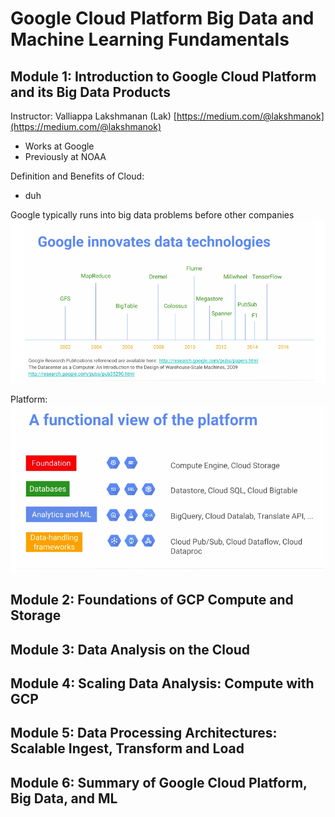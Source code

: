 # Google Cloud Platform Big Data and Machine Learning Fundamentals

## Module 1: Introduction to Google Cloud Platform and its Big Data Products 
Instructor: Valliappa Lakshmanan (Lak)
 [https://medium.com/@lakshmanok](https://medium.com/@lakshmanok)
 * Works at Google
 * Previously at NOAA

Definition and Benefits of Cloud: 
* duh

 Google typically runs into big data problems before other companies 
 ![](static/google_innovates_data_tech.png)

 Platform: 
 ![](static/functional_view_of_platform.png)


## Module 2: Foundations of GCP Compute and Storage

## Module 3: Data Analysis on the Cloud

## Module 4: Scaling Data Analysis: Compute with GCP

## Module 5: Data Processing Architectures: Scalable Ingest, Transform and Load

## Module 6: Summary of Google Cloud Platform, Big Data, and ML 